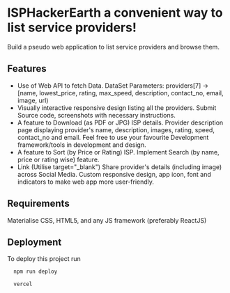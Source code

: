 
# ISPHackerEarth a convenient way to list service providers!

Build a pseudo web application to list service providers and browse them.

## Features

- Use of Web API to fetch Data.
DataSet Parameters:
providers[7] -> [name, lowest_price, rating, max_speed, description, contact_no, email, image, url)
- Visually interactive responsive design listing all the providers.
Submit Source code, screenshots with necessary instructions.
- A feature to Download (as PDF or JPG) ISP details.
Provider description page displaying provider's name, description, images, rating, speed, contact_no and email.
Feel free to use your favourite Development framework/tools in development and design.
- A feature to Sort (by Price or Rating) ISP.
Implement Search (by name, price or rating wise) feature.
- Link (Utilise target="_blank")
Share provider's details (including image) across Social Media.
Custom responsive design, app icon, font and indicators to make web app more user-friendly.
## Requirements

Materialise CSS, HTML5, and any JS framework (preferably ReactJS)
## Deployment

To deploy this project run

```bash
  npm run deploy

  vercel
```

